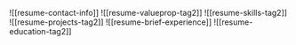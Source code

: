 ![[resume-contact-info]]
![[resume-valueprop-tag2]]
![[resume-skills-tag2]]
![[resume-projects-tag2]]
![[resume-brief-experience]]
![[resume-education-tag2]]
